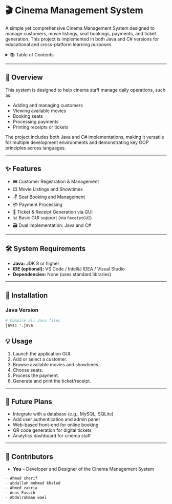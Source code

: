 # 🎬 Cinema Management System

A simple yet comprehensive Cinema Management System designed to manage customers, movie listings, seat bookings, payments, and ticket generation. This project is implemented in both Java and C# versions for educational and cross-platform learning purposes.

<details>
<summary>📚 Table of Contents</summary>

- [🧾 Overview](#-overview)
- [✨ Features](#-features)
- [🛠️ System Requirements](#-system-requirements)
- [🚀 Installation](#-installation)
- [💡 Usage](#-usage)
- [🔭 Future Plans](#-future-plans)
- [👥 Contributors](#-contributors)
- [📜 License](#-license)

</details>

---

## 🧾 Overview

This system is designed to help cinema staff manage daily operations, such as:

- Adding and managing customers
- Viewing available movies
- Booking seats
- Processing payments
- Printing receipts or tickets

The project includes both Java and C# implementations, making it versatile for multiple development environments and demonstrating key OOP principles across languages.

---

## ✨ Features

- 🎟️ Customer Registration & Management  
- 🎞️ Movie Listings and Showtimes  
- 🪑 Seat Booking and Management  
- 💳 Payment Processing  
- 🧾 Ticket & Receipt Generation via GUI  
- 📊 Basic GUI support (via `ReceiptGUI`)  
- 🗃️ Dual implementation: Java and C#  

---

## 🛠️ System Requirements

- **Java:** JDK 8 or higher  
- **IDE (optional):** VS Code / IntelliJ IDEA / Visual Studio  
- **Dependencies:** None (uses standard libraries)  

---

## 🚀 Installation

### Java Version

```bash
# Compile all Java files
javac *.java

```

## 💡 Usage

1. Launch the application GUI.
2. Add or select a customer.
3. Browse available movies and showtimes.
4. Choose seats.
5. Process the payment.
6. Generate and print the ticket/receipt.

---

## 🔭 Future Plans

- Integrate with a database (e.g., MySQL, SQLite)
- Add user authentication and admin panel
- Web-based front-end for online booking
- QR code generation for digital tickets
- Analytics dashboard for cinema staff

---

## 👥 Contributors

- **You** – Developer and Designer of the Cinema Management System

```md
- Ahmed sherif
- abdallah mohmed khaled 
- Ahmed zakria
- Anas Fassih
- Abdelrahman wael
```


